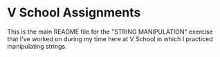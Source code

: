 V School Assignments  
====================

This is the main README file for the "STRING MANIPULATION" exercise that I've worked on during my time here at V School in which I practiced manipulating strings.
